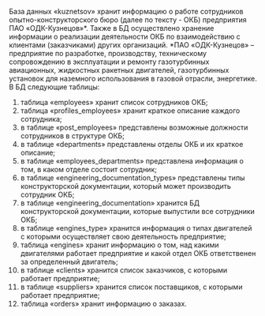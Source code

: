 База данных «kuznetsov» хранит информацию о работе сотрудников опытно-конструкторского бюро (далее по тексту - ОКБ) предприятия ПАО «ОДК-Кузнецов»*. Также в БД осуществлено хранение информации о реализации деятельности ОКБ по взаимодействию с клиентами (заказчиками) других организаций.
*ПАО «ОДК-Кузнецов» – предприятие по разработке, производству, техническому сопровождению в эксплуатации и ремонту газотурбинных авиационных, жидкостных ракетных двигателей, газотурбинных установок для наземного использования в газовой отрасли, энергетике. 
В БД следующие таблицы:
1)	таблица «employees» хранит список сотрудников ОКБ;
2)	таблица «profiles_employees» хранит краткое описание каждого сотрудника;
3)	в таблице «post_employees» представлены возможные должности сотрудников в структуре ОКБ;
4)	в таблице «departments» представлены отделы ОКБ и их краткое описание;
5)	в таблице «employees_departments» представлена информация о том, в каком отделе состоит сотрудник;
6)	в таблице «engineering_documentation_types» представлены типы конструкторской документации, который может производить сотрудник ОКБ;
7)	в таблице «engineering_documentation» хранится БД конструкторской документации, которые выпустили все сотрудники ОКБ;
8)	в таблице «engines_type» хранится информация о типах двигателей с которыми осуществляет свою деятельность предприятие;
9)	таблица «engines» хранит информацию о том, над какими двигателями работает предприятие и какой отдел ОКБ ответственен за определенный двигатель;
10)	в таблице «clients» хранится список заказчиков, с которыми работает предприятие;
11)	в таблице «suppliers» хранится список поставщиков, с которыми работает предприятие;
12)	таблица «orders» хранит информацию о заказах.
